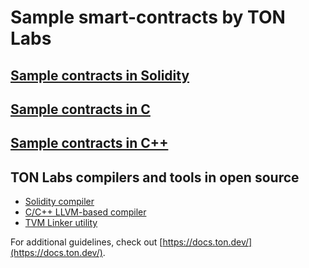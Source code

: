 # Sample smart-contracts by TON Labs

## [Sample contracts in Solidity](https://github.com/tonlabs/samples/tree/master/solidity)
## [Sample contracts in C](https://github.com/tonlabs/samples/tree/master/c)
## [Sample contracts in C++](https://github.com/tonlabs/samples/tree/master/cpp)

## TON Labs compilers and tools in open source

- [Solidity compiler](https://github.com/tonlabs/TON-Solidity-Compiler)
- [C/C++ LLVM-based compiler](https://github.com/tonlabs/TON-Compiler)
- [TVM Linker utility](https://github.com/tonlabs/TVM-linker)

For additional guidelines, check out [https://docs.ton.dev/](https://docs.ton.dev/).
